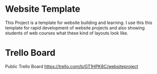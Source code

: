 # Website Template

This Project is a template for website building and learning. I use this this template for rapid development of website projects and also showing students of web courses what these kind of layouts look like.

# Trello Board
Public Trello Board
https://trello.com/b/GT1HPK8C/websiteproject
